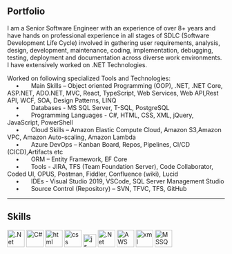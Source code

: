 ## Portfolio

I am a Senior Software Engineer with an experience of over 8+ years and have hands on professional experience in all stages of SDLC (Software Development Life Cycle) involved in gathering user requirements, analysis, design, development, maintenance, coding, implementation, debugging, testing, deployment and documentation across diverse work environments. I have extensively worked on .NET Technologies.

Worked on following specialized Tools and Technologies:
<br>
&nbsp;&nbsp;&nbsp;&nbsp;&nbsp;• &nbsp;&nbsp;&nbsp;&nbsp;&nbsp; Main Skills – Object oriented Programming (OOP), .NET, .NET Core, ASP.NET, ADO.NET, MVC, React, TypeScript, Web Services, Web API,Rest API, WCF, SOA, Design Patterns, LINQ                            
&nbsp;&nbsp;&nbsp;&nbsp;&nbsp;• &nbsp;&nbsp;&nbsp;&nbsp;&nbsp; Databases - MS SQL Server, T-SQL, PostgreSQL<br>
&nbsp;&nbsp;&nbsp;&nbsp;&nbsp;• &nbsp;&nbsp;&nbsp;&nbsp;&nbsp; Programming Languages - C#, HTML, CSS, XML, jQuery, JavaScript, PowerShell<br>
&nbsp;&nbsp;&nbsp;&nbsp;&nbsp;• &nbsp;&nbsp;&nbsp;&nbsp;&nbsp; Cloud Skills – Amazon Elastic Compute Cloud, Amazon S3,Amazon VPC, Amazon Auto-scaling, Amazon Lambda <br>
&nbsp;&nbsp;&nbsp;&nbsp;&nbsp;• &nbsp;&nbsp;&nbsp;&nbsp;&nbsp; Azure DevOps – Kanban Board, Repos, Pipelines, CI/CD (CICD),Artifacts etc <br>
&nbsp;&nbsp;&nbsp;&nbsp;&nbsp;• &nbsp;&nbsp;&nbsp;&nbsp;&nbsp; ORM – Entity Framework, EF Core<br>
&nbsp;&nbsp;&nbsp;&nbsp;&nbsp;• &nbsp;&nbsp;&nbsp;&nbsp;&nbsp; Tools - JIRA, TFS (Team Foundation Server), Code Collaborator, Coded UI, OPUS, Postman, Fiddler, Confluence (wiki), Lucid <br>
&nbsp;&nbsp;&nbsp;&nbsp;&nbsp;• &nbsp;&nbsp;&nbsp;&nbsp;&nbsp; IDEs - Visual Studio 2019, VSCode, SQL Server Management Studio<br>
&nbsp;&nbsp;&nbsp;&nbsp;&nbsp;• &nbsp;&nbsp;&nbsp;&nbsp;&nbsp; Source Control (Repository) – SVN, TFVC, TFS, GitHub

---

## Skills

<p align='left'>
  <img src="https://upload.wikimedia.org/wikipedia/commons/7/7d/Microsoft_.NET_logo.svg" alt=".Net" width="40" height="40">
  <img src="https://upload.wikimedia.org/wikipedia/commons/0/0d/C_Sharp_wordmark.svg" alt="C#" width="40" height="40">
  <img src="https://upload.wikimedia.org/wikipedia/commons/thumb/6/61/HTML5_logo_and_wordmark.svg/2048px-HTML5_logo_and_wordmark.svg.png" alt="html" width="40" height="40">
  <img src='https://upload.wikimedia.org/wikipedia/commons/thumb/d/d5/CSS3_logo_and_wordmark.svg/1200px-CSS3_logo_and_wordmark.svg.png' alt="css" width="40" height="40">
  <img src='https://upload.wikimedia.org/wikipedia/commons/6/6a/JavaScript-logo.png' height='30' width='auto' alt="js">
  <img src="https://upload.wikimedia.org/wikipedia/commons/e/ee/.NET_Core_Logo.svg" alt=".Net Core" width="40" height="40">
<img src="https://upload.wikimedia.org/wikipedia/commons/9/93/Amazon_Web_Services_Logo.svg" alt="AWS" width="40" height="40">
<img src="https://upload.wikimedia.org/wikipedia/commons/9/9d/Xml_logo.svg" alt="xml" width="40" height="40">
<img src="https://upload.wikimedia.org/wikipedia/commons/9/99/Logo_M_SQL_Server.png" alt="MSSQL" width="40" height="40">
  
  
  <!--- <img src="https://upload.wikimedia.org/wikipedia/commons/thumb/a/a7/React-icon.svg/1280px-React-icon.svg.png" alt="react" width="auto" height="40"/> 
   <!--- <img src="https://angular.io/assets/images/logos/angular/angular.svg" alt="angular" width="40" height="40"/>
</p>

---

## Experience

### **SENIOR SOFTWARE ENGINEER**
### LIBERTY MUTUAL INSURANCE

Working with Business Partners, Product owners, business analysts, Brokers, Underwriters and providing technical support, troubleshooting and fixing the priority issues and major incidents and also do Technical analysis, Code reviews, mentoring etc.

### **Technical Solution Specialist**
### Deloitte USA

Worked on .Net Core, C#, PowerShell, Azure, MS SQL to build and maintain IFRS17 life insurance web apps.

### **Professional SOFTWARE ENGINEER**
### DXC Technology

Worked on Asp.Net, C#, MS SQL, JavaScript, jQuery, Aspose, SSRS etc to build and maintain web applcation used across different regions namely Australia, Europe, US, and Canada, for the brokers and underwriters to handle the policy generation to claim processing

---

## Education

### **PUNJABI UNIVERSITY, PATIALA**
### BTech Electronics and Communication Engineering (2010- 2014)
CGPA 7.6

---

### INTERESTS
Apart from being a web developer, I share knowledge related to tech on social platforms.

I enjoy being outdoors, so I go for walk everyday. I love travelling to different countries and explore different cultures. When I am at home , I watch cricket, solve mathematics puzzles, cooking and internet surfing in my free time.
